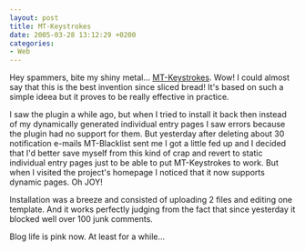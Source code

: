 ```yaml
---
layout: post
title: MT-Keystrokes
date: 2005-03-28 13:12:29 +0200
categories:
- Web
---
```

Hey spammers, bite my shiny metal... <a href="http://overstated.net/projects/mt-keystrokes/">MT-Keystrokes</a>. Wow! I could almost say that this is the best invention since sliced bread! It's based on such a simple ideea but it proves to be really effective in practice.

I saw the plugin a while ago, but when I tried to install it back then instead of my dynamically generated individual entry pages I saw errors because the plugin had no support for them. But yesterday after deleting about 30 notification e-mails MT-Blacklist sent me I got a little fed up and I decided that I'd better save myself from this kind of crap and revert to static individual entry pages just to be able to put MT-Keystrokes to work. But when I visited the project's homepage I noticed that it now supports dynamic pages. Oh JOY!

Installation was a breeze and consisted of uploading 2 files and editing one template. And it works perfectly judging from the fact that since yesterday it blocked well over 100 junk comments.

Blog life is pink now. At least for a while...
